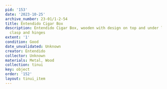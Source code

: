 ```yaml
---
pid: '153'
date: '2023-10-25'
archive_number: 23-01/1-2-54
title: Entendido Cigar Box
description: Entendido Cigar Box, wooden with design on top and under lid, one front
  clasp and hinges
extent: '1'
condition: Good
date_unvalidated: Unknown
creator: Entendido
collector: Unknown
materials: Metal, Wood
collection: tinui
key: object
order: '152'
layout: tinui_item
---
```

